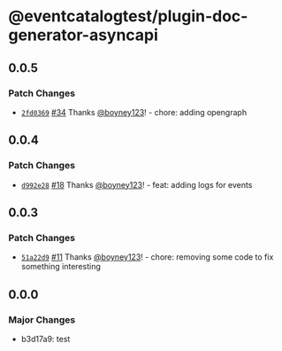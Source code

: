 # @eventcatalogtest/plugin-doc-generator-asyncapi

## 0.0.5

### Patch Changes

- [`2fd0369`](https://github.com/boyney123/eventcatalog/commit/2fd0369eeb06b943ea15be51793f825f99a96498) [#34](https://github.com/boyney123/eventcatalog/pull/34) Thanks [@boyney123](https://github.com/boyney123)! - chore: adding opengraph

## 0.0.4

### Patch Changes

- [`d992e28`](https://github.com/boyney123/eventcatalog/commit/d992e28924e80a3aa07ea3a7e75e8acc4149cb4e) [#18](https://github.com/boyney123/eventcatalog/pull/18) Thanks [@boyney123](https://github.com/boyney123)! - feat: adding logs for events

## 0.0.3

### Patch Changes

- [`51a22d9`](https://github.com/boyney123/eventcatalog/commit/51a22d9d596384388d4d8e41f7cbdc3f10153300) [#11](https://github.com/boyney123/eventcatalog/pull/11) Thanks [@boyney123](https://github.com/boyney123)! - chore: removing some code to fix something interesting

## 0.0.0

### Major Changes

- b3d17a9: test
